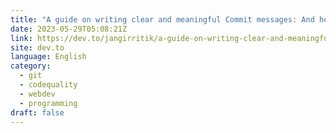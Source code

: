 ```yaml
---
title: "A guide on writing clear and meaningful Commit messages: And how I write them"
date: 2023-05-29T05:08:21Z
link: https://dev.to/jangirritik/a-guide-on-writing-clear-and-meaningful-commit-messages-and-how-i-write-them-56ld?utm_medium=RSS&utm_source=news.12bit.vn
site: dev.to
language: English
category:
  - git
  - codequality
  - webdev
  - programming
draft: false
---
```

